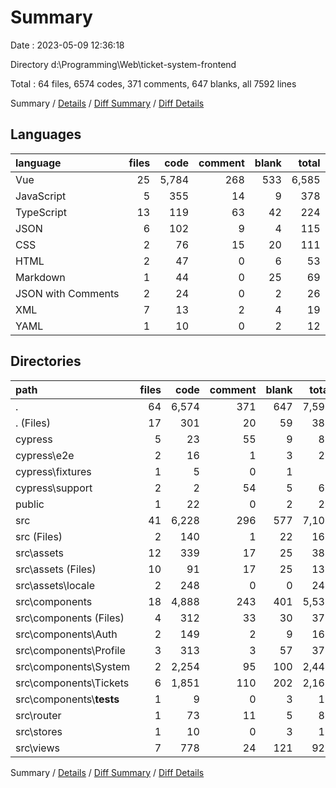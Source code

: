 # Summary

Date : 2023-05-09 12:36:18

Directory d:\\Programming\\Web\\ticket-system-frontend

Total : 64 files,  6574 codes, 371 comments, 647 blanks, all 7592 lines

Summary / [Details](details.md) / [Diff Summary](diff.md) / [Diff Details](diff-details.md)

## Languages
| language | files | code | comment | blank | total |
| :--- | ---: | ---: | ---: | ---: | ---: |
| Vue | 25 | 5,784 | 268 | 533 | 6,585 |
| JavaScript | 5 | 355 | 14 | 9 | 378 |
| TypeScript | 13 | 119 | 63 | 42 | 224 |
| JSON | 6 | 102 | 9 | 4 | 115 |
| CSS | 2 | 76 | 15 | 20 | 111 |
| HTML | 2 | 47 | 0 | 6 | 53 |
| Markdown | 1 | 44 | 0 | 25 | 69 |
| JSON with Comments | 2 | 24 | 0 | 2 | 26 |
| XML | 7 | 13 | 2 | 4 | 19 |
| YAML | 1 | 10 | 0 | 2 | 12 |

## Directories
| path | files | code | comment | blank | total |
| :--- | ---: | ---: | ---: | ---: | ---: |
| . | 64 | 6,574 | 371 | 647 | 7,592 |
| . (Files) | 17 | 301 | 20 | 59 | 380 |
| cypress | 5 | 23 | 55 | 9 | 87 |
| cypress\\e2e | 2 | 16 | 1 | 3 | 20 |
| cypress\\fixtures | 1 | 5 | 0 | 1 | 6 |
| cypress\\support | 2 | 2 | 54 | 5 | 61 |
| public | 1 | 22 | 0 | 2 | 24 |
| src | 41 | 6,228 | 296 | 577 | 7,101 |
| src (Files) | 2 | 140 | 1 | 22 | 163 |
| src\\assets | 12 | 339 | 17 | 25 | 381 |
| src\\assets (Files) | 10 | 91 | 17 | 25 | 133 |
| src\\assets\\locale | 2 | 248 | 0 | 0 | 248 |
| src\\components | 18 | 4,888 | 243 | 401 | 5,532 |
| src\\components (Files) | 4 | 312 | 33 | 30 | 375 |
| src\\components\\Auth | 2 | 149 | 2 | 9 | 160 |
| src\\components\\Profile | 3 | 313 | 3 | 57 | 373 |
| src\\components\\System | 2 | 2,254 | 95 | 100 | 2,449 |
| src\\components\\Tickets | 6 | 1,851 | 110 | 202 | 2,163 |
| src\\components\\__tests__ | 1 | 9 | 0 | 3 | 12 |
| src\\router | 1 | 73 | 11 | 5 | 89 |
| src\\stores | 1 | 10 | 0 | 3 | 13 |
| src\\views | 7 | 778 | 24 | 121 | 923 |

Summary / [Details](details.md) / [Diff Summary](diff.md) / [Diff Details](diff-details.md)